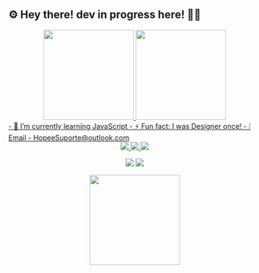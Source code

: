 ## ⚙ Hey there! dev in progress here! 🐱‍👤
<div align="center">
  <a href="https://github.com/JoaoLeite47">
  <img height="180em" src="https://github-readme-stats.vercel.app/api?username=JoaoLeite47&show_icons=true&theme=midnight-purple&include_all_commits=true&count_private="/>
  <img height="180em" src="https://github-readme-stats.vercel.app/api/top-langs/?username=JoaoLeite47&layout=compact&langs_count=7&theme=midnight-purple"/>
</div>
- 🌱 I’m currently learning JavaScript
- ⚡ Fun fact: I was Designer once!
-  ❕ Email - HopeeSuporte@outlook.com
</div>
<div align="middle" >
<img src="https://img.icons8.com/color/96/000000/javascript--v2.png"/>
<img src="https://img.icons8.com/color/96/000000/html-5--v1.png"/>
<img src="https://img.icons8.com/color/96/000000/css3.png"/>
<div> 
  
  <a href="https://www.instagram.com/jvl_souza/" target="_blank"><img src="https://img.icons8.com/fluency/48/000000/instagram-new.png" target="blank"></a>
   <a href="https://www.linkedin.com/in/joão-victor-leite-souza-1b0a87206/" target="_blank"><img src="https://img.icons8.com/color/48/000000/linkedin-circled--v2.png" target="blank"></a> 
 
</div>

<img height="180em" align="middle" src="https://user-images.githubusercontent.com/100146681/165375804-50074ac5-89b9-41a7-acc8-622be93861f3.gif"/>
